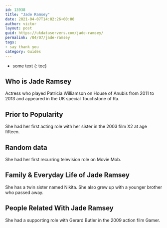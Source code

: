 ```yaml
---
id: 13938
title: "Jade Ramsey"
date: 2021-04-07T14:02:26+00:00
author: victor
layout: post
guid: https://ukdataservers.com/jade-ramsey/
permalink: /04/07/jade-ramsey
tags:
- say thank you
category: Guides
---
```


* some text
{: toc}

## Who is Jade Ramsey

Actress who played Patricia Williamson on House of Anubis from 2011 to 2013 and appeared in the UK special Touchstone of Ra. 

## Prior to Popularity

She had her first acting role with her sister in the 2003 film X2 at age fifteen. 

## Random data

She had her first recurring television role on Movie Mob. 

## Family & Everyday Life of Jade Ramsey

She has a twin sister named Nikita. She also grew up with a younger brother who passed away. 

## People Related With Jade Ramsey

She had a supporting role with Gerard Butler in the 2009 action film Gamer. 
 